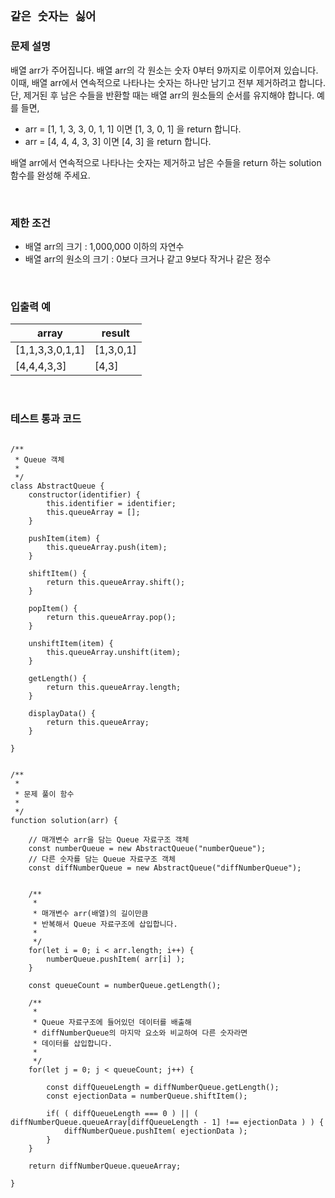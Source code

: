 ## `같은 숫자는 싫어`

### 문제 설명

배열 arr가 주어집니다. 배열 arr의 각 원소는 숫자 0부터 9까지로 이루어져 있습니다.
이때, 배열 arr에서 연속적으로 나타나는 숫자는 하나만 남기고 전부 제거하려고 합니다. 
단, 제거된 후 남은 수들을 반환할 때는 배열 arr의 원소들의 순서를 유지해야 합니다. 예를 들면,

- arr = [1, 1, 3, 3, 0, 1, 1] 이면 [1, 3, 0, 1] 을 return 합니다.
- arr = [4, 4, 4, 3, 3] 이면 [4, 3] 을 return 합니다.

배열 arr에서 연속적으로 나타나는 숫자는 제거하고 남은 수들을 return 하는 solution 함수를 완성해 주세요.

<br />

### 제한 조건

- 배열 arr의 크기 : 1,000,000 이하의 자연수
- 배열 arr의 원소의 크기 : 0보다 크거나 같고 9보다 작거나 같은 정수

<br />

### 입출력 예

|array|result|
|------|---|
|[1,1,3,3,0,1,1]|[1,3,0,1]|
|[4,4,4,3,3]|[4,3]|

<br />

### 테스트 통과 코드

```

/**
 * Queue 객체
 *
 */
class AbstractQueue {
    constructor(identifier) {
        this.identifier = identifier;
        this.queueArray = [];
    }

    pushItem(item) {
		this.queueArray.push(item);
	}

	shiftItem() {
		return this.queueArray.shift();
	}

	popItem() {
		return this.queueArray.pop();
	}

	unshiftItem(item) {
		this.queueArray.unshift(item);
	}

	getLength() {
		return this.queueArray.length;
	}
        
	displayData() {
		return this.queueArray;
	}
    
}


/**
 *
 * 문제 풀이 함수
 *
 */
function solution(arr) {
    
    // 매개변수 arr을 담는 Queue 자료구조 객체
    const numberQueue = new AbstractQueue("numberQueue");
    // 다른 숫자를 담는 Queue 자료구조 객체
    const diffNumberQueue = new AbstractQueue("diffNumberQueue");
    

    /**
     *
     * 매개변수 arr(배열)의 길이만큼
     * 반복해서 Queue 자료구조에 삽입합니다.
     *
     */
    for(let i = 0; i < arr.length; i++) {
        numberQueue.pushItem( arr[i] );
    }

    const queueCount = numberQueue.getLength();
    
    /**
     *
     * Queue 자료구조에 들어있던 데이터를 배출해
     * diffNumberQueue의 마지막 요소와 비교하여 다른 숫자라면
     * 데이터를 삽입합니다.
     *
     */
    for(let j = 0; j < queueCount; j++) {
        
        const diffQueueLength = diffNumberQueue.getLength();
        const ejectionData = numberQueue.shiftItem();
        
        if( ( diffQueueLength === 0 ) || ( diffNumberQueue.queueArray[diffQueueLength - 1] !== ejectionData ) ) {
            diffNumberQueue.pushItem( ejectionData );
        }
    }
    
    return diffNumberQueue.queueArray;
    
}
```
